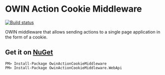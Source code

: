 # OWIN Action Cookie Middleware

[![Build status](https://ci.appveyor.com/api/projects/status/wm6ior5dbbg2705u/branch/master?svg=true)](https://ci.appveyor.com/project/CogniStreamer/owin-action-cookie-middleware/branch/master)

OWIN middleware that allows sending actions to a single page application in the form of a cookie.

## Get it on [NuGet](https://www.nuget.org/packages/Exportr.OpenXml/)

    PM> Install-Package OwinActionCookieMiddleware
    PM> Install-Package OwinActionCookieMiddleware.WebApi
